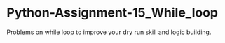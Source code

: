 # Python-Assignment-15_While_loop
Problems on while loop to improve your dry run skill and logic building.

